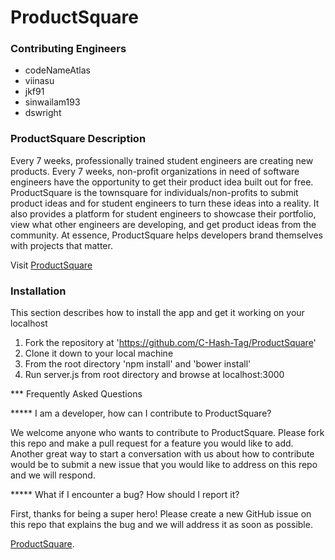 # ProductSquare

### Contributing Engineers 

* codeNameAtlas 
* viinasu 
* jkf91 
* sinwailam193 
* dswright

### ProductSquare Description

Every 7 weeks, professionally trained student engineers are creating new products. Every 7 weeks, non-profit organizations in need of software engineers have the opportunity to get their product idea built out for free. ProductSquare is the townsquare for individuals/non-profits to submit product ideas and for student engineers to turn these ideas into a reality. It also provides a platform for student engineers to showcase their portfolio, view what other engineers are developing, and get product ideas from the community. At essence, ProductSquare helps developers brand themselves with projects that matter.

Visit [ProductSquare](http://productsquare.herokuapp.com "Visit ProductSquare")

### Installation

This section describes how to install the app and get it working on your localhost

1. Fork the repository at 'https://github.com/C-Hash-Tag/ProductSquare'
2. Clone it down to your local machine
3. From the root directory 'npm install' and 'bower install'
4. Run server.js from root directory and browse at localhost:3000

*** Frequently Asked Questions

***** I am a developer, how can I contribute to ProductSquare?

We welcome anyone who wants to contribute to ProductSquare. Please fork this repo and make a pull request for a feature you would like to add. Another great way to start a conversation with us about how to contribute would be to submit a new issue that you would like to address on this repo and we will respond.

***** What if I encounter a bug? How should I report it?

First, thanks for being a super hero! Please create a new GitHub issue on this repo that explains the bug and we will address it as soon as possible.

[ProductSquare](http://productsquare.com/ "Connecting devs with ideas").


